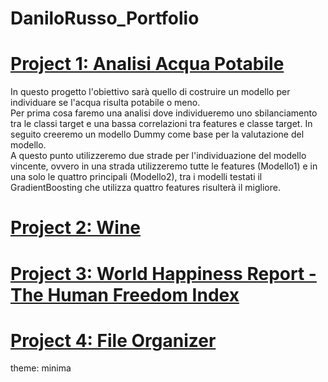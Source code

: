 # DaniloRusso_Portfolio

# [Project 1: Analisi Acqua Potabile](https://github.com/danilorusso08/Analisi_Acqua_Potabile)
In questo progetto l'obiettivo sarà quello di costruire un modello per individuare se l'acqua risulta potabile o meno.<br>
Per prima cosa faremo una analisi dove individueremo uno sbilanciamento tra le classi target e una bassa correlazioni tra features e classe target. In seguito creeremo un modello Dummy come base per la valutazione del modello.<br>
A questo punto utilizzeremo due strade per l'individuazione del modello vincente, ovvero in una strada utilizzeremo tutte le features (Modello1) e in una solo le quattro principali (Modello2), tra i modelli testati il GradientBoosting che utilizza quattro features risulterà il migliore.

# [Project 2: Wine](https://github.com/danilorusso08/Wine)

# [Project 3: World Happiness Report - The Human Freedom Index](https://github.com/danilorusso08/World_Happiness__Freedom/blob/main/DaniloRussoDataVis.ipynb)

# [Project 4: File Organizer](https://github.com/danilorusso08/File_Organizer)

theme: minima
